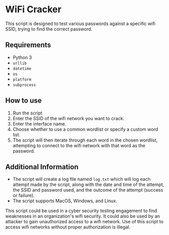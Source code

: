 # WiFi Cracker
This script is designed to test various passwords against a specific wifi SSID, trying to find the correct password. 

## Requirements
* Python 3
* `urllib`
* `datetime`
* `os`
* `platform`
* `subprocess`

## How to use
1. Run the script 
2. Enter the SSID of the wifi network you want to crack.
3. Enter the interface name.
4. Choose whether to use a common wordlist or specify a custom word list.
5. The script will then iterate through each word in the chosen wordlist, attempting to connect to the wifi network with that word as the password.

## Additional Information
* The script will create a log file named `log.txt` which will log each attempt made by the script, along with the date and time of the attempt, the SSID and password used, and the outcome of the attempt (success or failure).
* The script supports MacOS, Windows, and Linux.

This script could be used in a cyber security testing engagement to find weaknesses in an organization's wifi security. It could also be used by an attacker to gain unauthorized access to a wifi network. Use of this script to access wifi networks without proper authorization is illegal.
